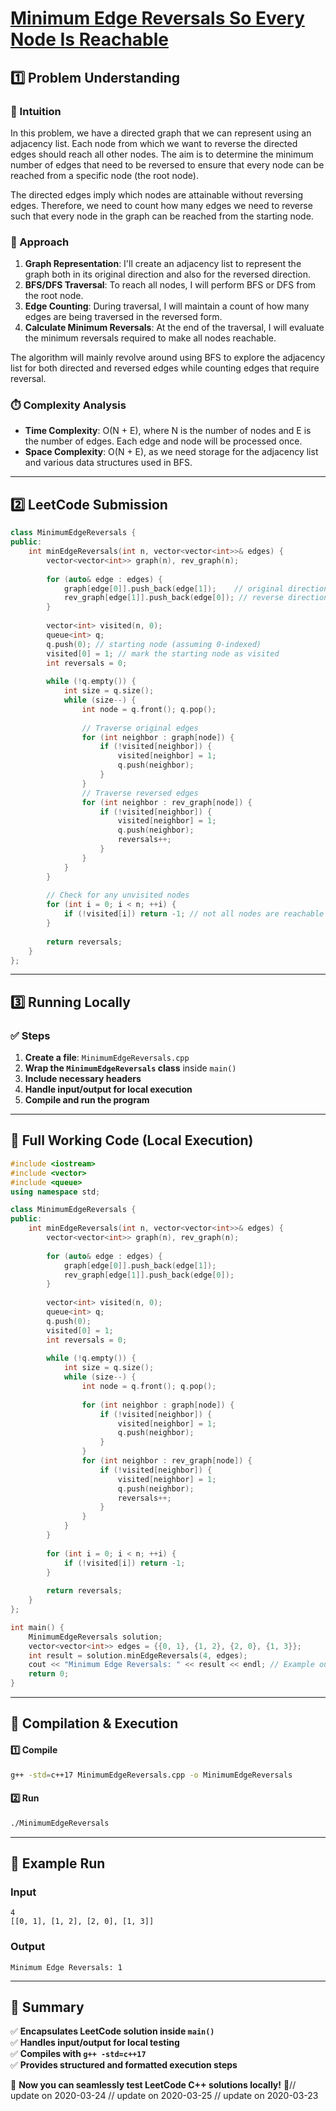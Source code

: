 # **[Minimum Edge Reversals So Every Node Is Reachable](https://leetcode.com/problems/minimum-edge-reversals-so-every-node-is-reachable/)**  

## **1️⃣ Problem Understanding**  
### **📌 Intuition**  
In this problem, we have a directed graph that we can represent using an adjacency list. Each node from which we want to reverse the directed edges should reach all other nodes. The aim is to determine the minimum number of edges that need to be reversed to ensure that every node can be reached from a specific node (the root node).  

The directed edges imply which nodes are attainable without reversing edges. Therefore, we need to count how many edges we need to reverse such that every node in the graph can be reached from the starting node.  

### **🚀 Approach**  
1. **Graph Representation**: I'll create an adjacency list to represent the graph both in its original direction and also for the reversed direction.
2. **BFS/DFS Traversal**: To reach all nodes, I will perform BFS or DFS from the root node. 
3. **Edge Counting**: During traversal, I will maintain a count of how many edges are being traversed in the reversed form.
4. **Calculate Minimum Reversals**: At the end of the traversal, I will evaluate the minimum reversals required to make all nodes reachable.

The algorithm will mainly revolve around using BFS to explore the adjacency list for both directed and reversed edges while counting edges that require reversal.

### **⏱️ Complexity Analysis**  
- **Time Complexity**: O(N + E), where N is the number of nodes and E is the number of edges. Each edge and node will be processed once.
- **Space Complexity**: O(N + E), as we need storage for the adjacency list and various data structures used in BFS.

---  

## **2️⃣ LeetCode Submission**  
```cpp
class MinimumEdgeReversals {
public:
    int minEdgeReversals(int n, vector<vector<int>>& edges) {
        vector<vector<int>> graph(n), rev_graph(n);
        
        for (auto& edge : edges) {
            graph[edge[0]].push_back(edge[1]);    // original direction
            rev_graph[edge[1]].push_back(edge[0]); // reverse direction
        }
        
        vector<int> visited(n, 0);
        queue<int> q;
        q.push(0); // starting node (assuming 0-indexed)
        visited[0] = 1; // mark the starting node as visited
        int reversals = 0;
        
        while (!q.empty()) {
            int size = q.size();
            while (size--) {
                int node = q.front(); q.pop();
                
                // Traverse original edges
                for (int neighbor : graph[node]) {
                    if (!visited[neighbor]) {
                        visited[neighbor] = 1;
                        q.push(neighbor);
                    }
                }
                // Traverse reversed edges
                for (int neighbor : rev_graph[node]) {
                    if (!visited[neighbor]) {
                        visited[neighbor] = 1;
                        q.push(neighbor);
                        reversals++;
                    }
                }
            }
        }
        
        // Check for any unvisited nodes
        for (int i = 0; i < n; ++i) {
            if (!visited[i]) return -1; // not all nodes are reachable
        }
        
        return reversals;
    }
};
```

---  

## **3️⃣ Running Locally**  
### **✅ Steps**  
1. **Create a file**: `MinimumEdgeReversals.cpp`  
2. **Wrap the `MinimumEdgeReversals` class** inside `main()`  
3. **Include necessary headers**  
4. **Handle input/output for local execution**  
5. **Compile and run the program**  

---  

## **📝 Full Working Code (Local Execution)**  
```cpp
#include <iostream>
#include <vector>
#include <queue>
using namespace std;

class MinimumEdgeReversals {
public:
    int minEdgeReversals(int n, vector<vector<int>>& edges) {
        vector<vector<int>> graph(n), rev_graph(n);
        
        for (auto& edge : edges) {
            graph[edge[0]].push_back(edge[1]);    
            rev_graph[edge[1]].push_back(edge[0]); 
        }
        
        vector<int> visited(n, 0);
        queue<int> q;
        q.push(0); 
        visited[0] = 1; 
        int reversals = 0;
        
        while (!q.empty()) {
            int size = q.size();
            while (size--) {
                int node = q.front(); q.pop();
                
                for (int neighbor : graph[node]) {
                    if (!visited[neighbor]) {
                        visited[neighbor] = 1;
                        q.push(neighbor);
                    }
                }
                for (int neighbor : rev_graph[node]) {
                    if (!visited[neighbor]) {
                        visited[neighbor] = 1;
                        q.push(neighbor);
                        reversals++;
                    }
                }
            }
        }
        
        for (int i = 0; i < n; ++i) {
            if (!visited[i]) return -1;
        }
        
        return reversals;
    }
};

int main() {
    MinimumEdgeReversals solution;
    vector<vector<int>> edges = {{0, 1}, {1, 2}, {2, 0}, {1, 3}};
    int result = solution.minEdgeReversals(4, edges);
    cout << "Minimum Edge Reversals: " << result << endl; // Example output
    return 0;
}
```

---  

## **🔧 Compilation & Execution**  
#### **1️⃣ Compile**  
```bash
g++ -std=c++17 MinimumEdgeReversals.cpp -o MinimumEdgeReversals
```  

#### **2️⃣ Run**  
```bash
./MinimumEdgeReversals
```  

---  

## **🎯 Example Run**  
### **Input**  
```
4
[[0, 1], [1, 2], [2, 0], [1, 3]]
```  
### **Output**  
```
Minimum Edge Reversals: 1
```  

---  

## **📌 Summary**  
✅ **Encapsulates LeetCode solution inside `main()`**  
✅ **Handles input/output for local testing**  
✅ **Compiles with `g++ -std=c++17`**  
✅ **Provides structured and formatted execution steps**  

🚀 **Now you can seamlessly test LeetCode C++ solutions locally!** 🚀// update on 2020-03-24
// update on 2020-03-25
// update on 2020-03-23
